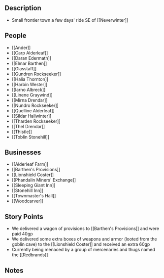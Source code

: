 ## Description
- Small frontier town a few days' ride SE of [[Neverwinter]]
## People
- [[Ander]]
- [[Carp Alderleaf]]
- [[Daran Edermath]]
- [[Elmar Barthen]]
- [[Glasstaff]]
- [[Gundren Rockseeker]]
- [[Halia Thornton]]
- [[Harbin Wester]]
- [[Iarno Albreck]]
- [[Linene Graywind]]
- [[Mirna Drendar]]
- [[Nundro Rockseeker]]
- [[Quelline Alderleaf]]
- [[Sildar Hallwinter]]
- [[Tharden Rockseeker]]
- [[Thel Drendar]]
- [[Thistle]]
- [[Toblin Stonehill]]
## Businesses
- [[Alderleaf Farm]]
- [[Barthen's Provisions]]
- [[Lionshield Coster]]
- [[Phandalin Miners' Exchange]]
- [[Sleeping Giant Inn]]
- [[Stonehill Inn]]
- [[Townmaster's Hall]]
- [[Woodcarver]]
## Story Points
- We delivered a wagon of provisions to [[Barthen's Provisions]] and were paid 40gp
- We delivered some extra boxes of weapons and armor (looted from the goblin cave) to the [[Lionshield Coster]] and received an extra 60gp
- Currently being menaced by a group of mercenaries and thugs named the [[Redbrands]]
## Notes

